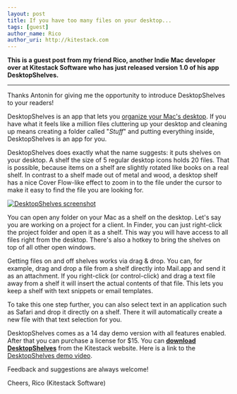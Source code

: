 ```yaml
---
layout: post
title: If you have too many files on your desktop...
tags: [guest]
author_name: Rico
author_uri: http://kitestack.com
---
```

**This is a guest post from my friend Rico, another Indie Mac developer
over at Kitestack Software who has just released version 1.0 of his app DesktopShelves.**

---

Thanks Antonin for giving me the opportunity to introduce DesktopShelves to
your readers!

DesktopShelves is an app that lets you 
[organize your Mac's desktop](http://kitestack.com/desktopshelves/ "Organize your Mac's desktop").
If you have what it feels like a million files cluttering up your desktop and cleaning up means creating a 
folder called "*Stuff*" and putting everything inside, DesktopShelves is an app for you.

DesktopShelves does exactly what the name suggests: it puts shelves on your
desktop. A shelf the size of 5 regular desktop icons holds 20 files. That is
possible, because items on a shelf are slightly rotated like books on a real
shelf. In contrast to a shelf made out of metal and wood, a desktop shelf has a
nice Cover Flow-like effect to zoom in to the file under the cursor to make it easy
to find the file you are looking for.

<a href="http://kitestack.com/desktopshelves/" title="DesktopShelves - Organize your desktop" target="_blank"><img src="/images/desktopshelves.jpg" alt="DesktopShelves screenshot"/></a>

You can open any folder on your Mac as a shelf on the desktop. Let's say you
are working on a project for a client. In Finder, you can just right-click the
project folder and open it as a shelf. This way you will have access to all
files right from the desktop. There's also a hotkey to bring the shelves on 
top of all other open windows.

Getting files on and off shelves works via drag & drop. You can, for example,
drag and drop a file from a shelf directly into Mail.app and send it as an
attachment. If you right-click (or control-click) and drag a text file away
from a shelf it will insert the actual contents of that file. This lets you 
keep a shelf with text snippets or email templates.

To take this one step further, you can also select text in an application such as
Safari and drop it directly on a shelf. There it will automatically create a
new file with that text selection for you.

DesktopShelves comes as a 14 day demo version with all features enabled. After that you can purchase a license for $15.
You can **[download DesktopShelves](http://kitestack.com/desktopshelves/ "DesktopShelves website")** from the Kitestack website. 
Here is a link to the [DesktopShelves demo video](http://kitestack.com/desktopshelves/#watch "DesktopShelves Demo Video").

Feedback and suggestions are always welcome! 

Cheers,
Rico (Kitestack Software)